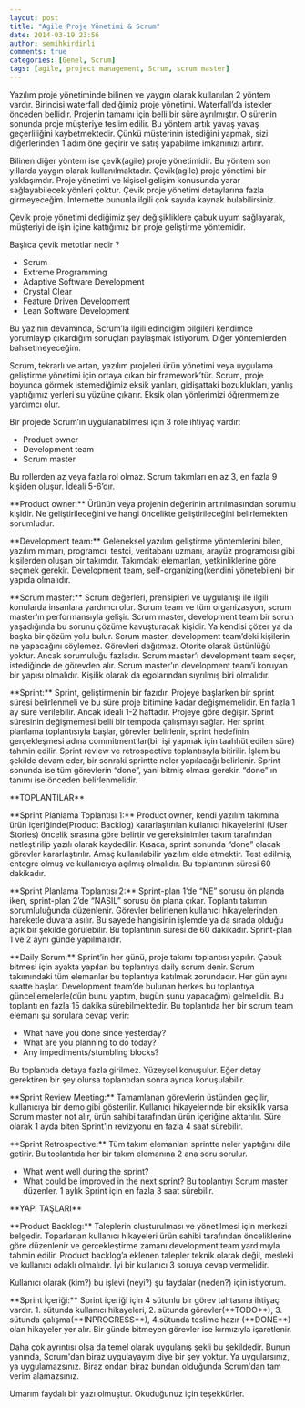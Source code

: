 ```yaml
---
layout: post
title: "Agile Proje Yönetimi & Scrum"
date: 2014-03-19 23:56
author: semihkirdinli
comments: true
categories: [Genel, Scrum]
tags: [agile, project management, Scrum, scrum master]
---
```

<p dir="ltr">Yazılım proje yönetiminde bilinen ve yaygın olarak kullanılan 2 yöntem vardır. Birincisi waterfall dediğimiz proje yönetimi. Waterfall’da istekler önceden bellidir. Projenin tamamı için belli bir süre ayrılmıştır. O sürenin sonunda proje müşteriye teslim edilir. Bu yöntem artık yavaş yavaş geçerliliğini kaybetmektedir. Çünkü müşterinin istediğini yapmak, sizi diğerlerinden 1 adım öne geçirir ve satış yapabilme imkanınızı artırır.

<p dir="ltr">Bilinen diğer yöntem ise çevik(agile) proje yönetimidir. Bu yöntem son yıllarda yaygın olarak kullanılmaktadır. Çevik(agile) proje yönetimi bir yaklaşımdır. Proje yönetimi ve kişisel gelişim konusunda yarar sağlayabilecek yönleri çoktur. Çevik proje yönetimi detaylarına fazla girmeyeceğim. İnternette bununla ilgili çok sayıda kaynak bulabilirsiniz.

<p dir="ltr">Çevik proje yönetimi dediğimiz şey değişikliklere çabuk uyum sağlayarak, müşteriyi de işin içine kattığımız bir proje geliştirme yöntemidir.

<p dir="ltr">Başlıca çevik metotlar nedir ?




*   Scrum
*   Extreme Programming
*   Adaptive Software Development
*   Crystal Clear
*   Feature Driven Development
*   Lean Software Development
<p dir="ltr">Bu yazının devamında, Scrum’la ilgili edindiğim bilgileri kendimce yorumlayıp çıkardığım sonuçları paylaşmak istiyorum. Diğer yöntemlerden bahsetmeyeceğim.

<p dir="ltr">Scrum, tekrarlı ve artan, yazılım projeleri ürün yönetimi veya uygulama geliştirme yönetimi için ortaya çıkan bir framework’tür. Scrum, proje boyunca görmek istemediğimiz eksik yanları, gidişattaki bozuklukları, yanlış yaptığımız yerleri su yüzüne çıkarır. Eksik olan yönlerimizi öğrenmemize yardımcı olur.

<p dir="ltr">Bir projede Scrum’ın uygulanabilmesi için 3 role ihtiyaç vardır:




*   Product owner
*   Development team
*   Scrum master
<p dir="ltr">Bu rollerden az veya fazla rol olmaz. Scrum takımları en az 3, en fazla 9 kişiden oluşur. İdeali 5-6’dır.

<p dir="ltr">**Product owner:** Ürünün veya projenin değerinin artırılmasından sorumlu kişidir. Ne geliştirileceğini ve hangi öncelikte geliştirileceğini belirlemekten sorumludur.

<p dir="ltr">**Development team:** Geleneksel yazılım geliştirme yöntemlerini bilen, yazılım mimarı, programcı, testçi, veritabanı uzmanı, arayüz programcısı gibi kişilerden oluşan bir takımdır. Takımdaki elemanları, yetkinliklerine göre seçmek gerekir. Development team, self-organizing(kendini yönetebilen) bir yapıda olmalıdır.

<p dir="ltr">**Scrum master:** Scrum değerleri, prensipleri ve uygulanışı ile ilgili konularda insanlara yardımcı olur. Scrum team ve tüm organizasyon, scrum master’ın performansıyla gelişir. Scrum master, development team bir sorun yaşadığında bu sorunu çözüme kavuşturacak kişidir. Ya kendisi çözer ya da başka bir çözüm yolu bulur. Scrum master, development team’deki kişilerin ne yapacağını söylemez. Görevleri dağıtmaz. Otorite olarak üstünlüğü yoktur. Ancak sorumuluğu fazladır. Scrum master’ı development team seçer, istediğinde de görevden alır. Scrum master’ın development team’i koruyan bir yapısı olmalıdır. Kişilik olarak da egolarından sıyrılmış biri olmalıdır.

<p dir="ltr">**Sprint:** Sprint, geliştirmenin bir fazıdır. Projeye başlarken bir sprint süresi belirlenmeli ve bu süre proje bitimine kadar değişmemelidir. En fazla 1 ay süre verilebilir. Ancak ideali 1-2 haftadır. Projeye göre değişir. Sprint süresinin değişmemesi belli bir tempoda çalışmayı sağlar. Her sprint planlama toplantısıyla başlar, görevler belirlenir, sprint hedefinin gerçekleşmesi adına commitment’lar(bir işi yapmak için taahhüt edilen süre) tahmin edilir. Sprint review ve retrospective toplantısıyla bitirilir. İşlem bu şekilde devam eder, bir sonraki sprintte neler yapılacağı belirlenir. Sprint sonunda ise tüm görevlerin “done”, yani bitmiş olması gerekir. “done” ın tanımı ise önceden belirlenmelidir.

<p dir="ltr">**TOPLANTILAR**

<p dir="ltr">**Sprint Planlama Toplantısı 1:** Product owner, kendi yazılım takımına ürün içeriğinde(Product Backlog) kararlaştırılan kullanıcı hikayelerini (User Stories) öncelik sırasına göre belirtir ve gereksinimler takım tarafından netleştirilip yazılı olarak kaydedilir. Kısaca, sprint sonunda “done” olacak görevler kararlaştırılır. Amaç kullanılabilir yazılım elde etmektir. Test edilmiş, entegre olmuş ve kullanıcıya açılmış olmalıdır. Bu toplantının süresi 60 dakikadır.

<p dir="ltr">**Sprint Planlama Toplantısı 2:** Sprint-plan 1’de “NE” sorusu ön planda iken, sprint-plan 2’de “NASIL” sorusu ön plana çıkar. Toplantı takımın sorumluluğunda düzenlenir. Görevler belirlenen kullanıcı hikayelerinden hareketle duvara asılır. Bu sayede hangisinin işlemde ya da sırada olduğu açık bir şekilde görülebilir. Bu toplantının süresi de 60 dakikadır. Sprint-plan 1 ve 2 aynı günde yapılmalıdır.

<p dir="ltr">**Daily Scrum:** Sprint’in her günü, proje takımı toplantısı yapılır. Çabuk bitmesi için ayakta yapılan bu toplantıya daily scrum denir. Scrum takımındaki tüm elemanlar bu toplantıya katılmak zorundadır. Her gün aynı saatte başlar. Development team’de bulunan herkes bu toplantıya güncellemelerle(dün bunu yaptım, bugün şunu yapacağım) gelmelidir. Bu toplantı en fazla 15 dakika sürebilmektedir. Bu toplantıda her bir scrum team elemanı şu sorulara cevap verir:




*   What have you done since yesterday?
*   What are you planning to do today?
*   Any impediments/stumbling blocks?
<p dir="ltr">Bu toplantıda detaya fazla girilmez. Yüzeysel konuşulur. Eğer detay gerektiren bir şey olursa toplantıdan sonra ayrıca konuşulabilir.

<p dir="ltr">**Sprint Review Meeting:** Tamamlanan görevlerin üstünden geçilir, kullanıcıya bir demo gibi gösterilir. Kullanıcı hikayelerinde bir eksiklik varsa Scrum master not alır, ürün sahibi tarafından ürün içeriğine aktarılır. Süre olarak 1 ayda biten Sprint’in revizyonu en fazla 4 saat sürebilir.

<p dir="ltr">**Sprint Retrospective:** Tüm takım elemanları sprintte neler yaptığını dile getirir. Bu toplantıda her bir takım elemanına 2 ana soru sorulur.




*   What went well during the sprint?
*   What could be improved in the next sprint?
Bu toplantıyı Scrum master düzenler. 1 aylık Sprint için en fazla 3 saat sürebilir.
<p dir="ltr">**YAPI TAŞLARI**

<p dir="ltr">**Product Backlog:** Taleplerin oluşturulması ve yönetilmesi için merkezi belgedir. Toparlanan kullanıcı hikayeleri ürün sahibi tarafından önceliklerine göre düzenlenir ve gerçekleştirme zamanı development team yardımıyla tahmin edilir. Product backlog’a eklenen talepler teknik olarak değil, mesleki ve kullanıcı odaklı olmalıdır. İyi bir kullanıcı 3 soruya cevap vermelidir.

<p dir="ltr">Kullanıcı olarak (kim?) bu işlevi (neyi?) şu faydalar (neden?) için istiyorum.

<p dir="ltr">**Sprint İçeriği:** Sprint içeriği için 4 sütunlu bir görev tahtasına ihtiyaç vardır. 1. sütunda kullanıcı hikayeleri, 2. sütunda görevler(**TODO**), 3. sütunda çalışma(**INPROGRESS**), 4.sütunda teslime hazır (**DONE**) olan hikayeler yer alır. Bir günde bitmeyen görevler ise kırmızıyla işaretlenir.

<p dir="ltr">Daha çok ayrıntısı olsa da temel olarak uygulanış şekli bu şekildedir. Bunun yanında, Scrum'dan biraz uygulayayım diye bir şey yoktur. Ya uygularsınız, ya uygulamazsınız. Biraz ondan biraz bundan olduğunda Scrum'dan tam verim alamazsınız.

<p dir="ltr">Umarım faydalı bir yazı olmuştur. Okuduğunuz için teşekkürler.

